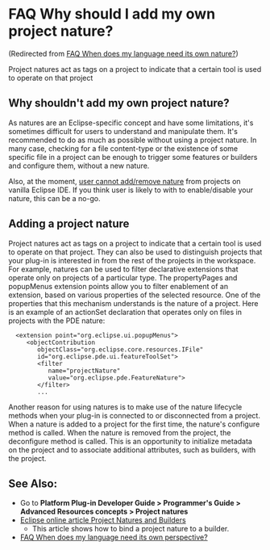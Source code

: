 

FAQ Why should I add my own project nature?
===========================================

(Redirected from [FAQ When does my language need its own nature?](/index.php?title=FAQ_When_does_my_language_need_its_own_nature%3F&redirect=no "FAQ When does my language need its own nature?"))

Project natures act as tags on a project to indicate that a certain tool is used to operate on that project

Why shouldn't add my own project nature?
----------------------------------------

As natures are an Eclipse-specific concept and have some limitations, it's sometimes difficult for users to understand and manipulate them. It's recommended to do as much as possible without using a project nature. In many case, checking for a file content-type or the existence of some specific file in a project can be enough to trigger some features or builders and configure them, without a new nature.

Also, at the moment, [user cannot add/remove nature](https://bugs.eclipse.org/bugs/show_bug.cgi?id=102527) from projects on vanilla Eclipse IDE. If you think user is likely to with to enable/disable your nature, this can be a no-go.

Adding a project nature
-----------------------

Project natures act as tags on a project to indicate that a certain tool is used to operate on that project. They can also be used to distinguish projects that your plug-in is interested in from the rest of the projects in the workspace. For example, natures can be used to filter declarative extensions that operate only on projects of a particular type. The propertyPages and popupMenus extension points allow you to filter enablement of an extension, based on various properties of the selected resource. One of the properties that this mechanism understands is the nature of a project. Here is an example of an actionSet declaration that operates only on files in projects with the PDE nature:

      <extension point="org.eclipse.ui.popupMenus">
         <objectContribution
            objectClass="org.eclipse.core.resources.IFile"
            id="org.eclipse.pde.ui.featureToolSet">
            <filter
               name="projectNature"
               value="org.eclipse.pde.FeatureNature">
            </filter>
            ...

Another reason for using natures is to make use of the nature lifecycle methods when your plug-in is connected to or disconnected from a project. When a nature is added to a project for the first time, the nature's configure method is called. When the nature is removed from the project, the deconfigure method is called. This is an opportunity to initialize metadata on the project and to associate additional attributes, such as builders, with the project.

See Also:
---------

*   Go to **Platform Plug-in Developer Guide > Programmer's Guide > Advanced Resources concepts > Project natures**
*   [Eclipse online article Project Natures and Builders](https://www.eclipse.org/articles/Article-Builders/builders.html)
    *   This article shows how to bind a project nature to a builder.
*   [FAQ When does my language need its own perspective?](./FAQ_When_does_my_language_need_its_own_perspective.md "FAQ When does my language need its own perspective?")

